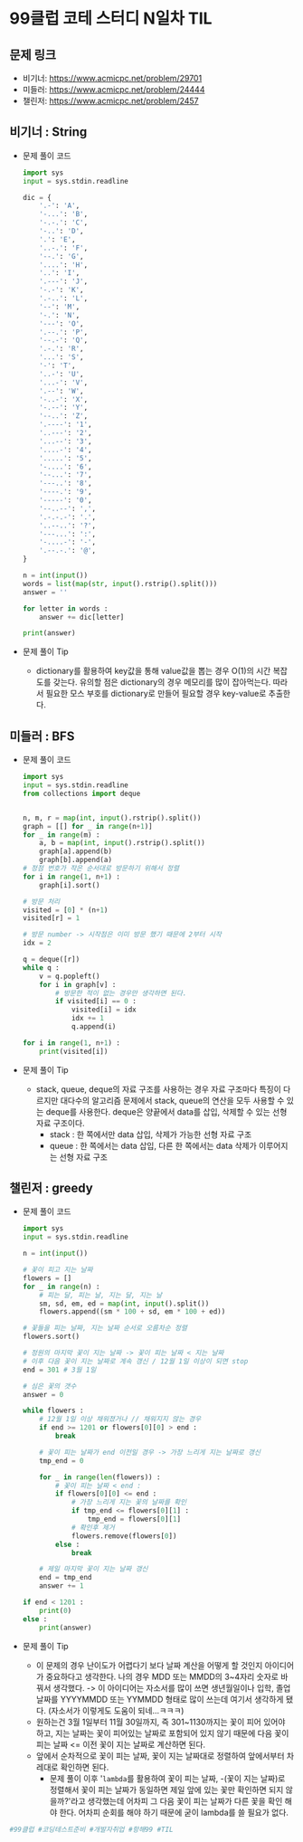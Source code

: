 # 99클럽 코테 스터디 N일차 TIL

## 문제 링크
* 비기너: https://www.acmicpc.net/problem/29701
* 미들러: https://www.acmicpc.net/problem/24444
* 챌린저: https://www.acmicpc.net/problem/2457


## 비기너 : String

* 문제 풀이 코드

    ```python
    import sys
    input = sys.stdin.readline

    dic = {
        '.-': 'A',
        '-...': 'B',
        '-.-.': 'C',
        '-..': 'D',
        '.': 'E',
        '..-.': 'F',
        '--.': 'G',
        '....': 'H',
        '..': 'I',
        '.---': 'J',
        '-.-': 'K',
        '.-..': 'L',
        '--': 'M',
        '-.': 'N',
        '---': 'O',
        '.--.': 'P',
        '--.-': 'Q',
        '.-.': 'R',
        '...': 'S',
        '-': 'T',
        '..-': 'U',
        '...-': 'V',
        '.--': 'W',
        '-..-': 'X',
        '-.--': 'Y',
        '--..': 'Z',
        '.----': '1',
        '..---': '2',
        '...--': '3',
        '....-': '4',
        '.....': '5',
        '-....': '6',
        '--...': '7',
        '---..': '8',
        '----.': '9',
        '-----': '0',
        '--..--': ',',
        '.-.-.-': '.',
        '..--..': '?',
        '---...': ':',
        '-....-': '-',
        '.--.-.': '@',
    }

    n = int(input())
    words = list(map(str, input().rstrip().split()))
    answer = ''

    for letter in words :
        answer += dic[letter]

    print(answer)
    ```

* 문제 풀이 Tip
    * dictionary를 활용하여 key값을 통해 value값을 뽑는 경우 O(1)의 시간 복잡도를 갖는다. 유의할 점은 dictionary의 경우 메모리를 많이 잡아먹는다. 따라서 필요한 모스 부호를 dictionary로 만들어 필요할 경우 key-value로 추출한다.



## 미들러 : BFS

* 문제 풀이 코드

    ```python
    import sys
    input = sys.stdin.readline
    from collections import deque


    n, m, r = map(int, input().rstrip().split())
    graph = [[] for _ in range(n+1)]
    for _ in range(m) :
        a, b = map(int, input().rstrip().split())
        graph[a].append(b)
        graph[b].append(a)
    # 정점 번호가 작은 순서대로 방문하기 위해서 정렬
    for i in range(1, n+1) :
        graph[i].sort()

    # 방문 처리
    visited = [0] * (n+1)
    visited[r] = 1

    # 방문 number -> 시작점은 이미 방문 했기 때문에 2부터 시작
    idx = 2

    q = deque([r])
    while q :
        v = q.popleft()
        for i in graph[v] :
            # 방문한 적이 없는 경우만 생각하면 된다.
            if visited[i] == 0 :
                visited[i] = idx
                idx += 1
                q.append(i)

    for i in range(1, n+1) :
        print(visited[i])
    ```

* 문제 풀이 Tip
    * stack, queue, deque의 자료 구조를 사용하는 경우 자료 구조마다 특징이 다르지만 대다수의 알고리즘 문제에서 stack, queue의 연산을 모두 사용할 수 있는 deque를 사용한다. deque은 양끝에서 data를 삽입, 삭제할 수 있는 선형 자료 구조이다.
        * stack : 한 쪽에서만 data 삽입, 삭제가 가능한 선형 자료 구조
        * queue : 한 쪽에서는 data 삽입, 다른 한 쪽에서는 data 삭제가 이루어지는 선형 자료 구조


## 챌린저 : greedy

* 문제 풀이 코드

    ```python
    import sys
    input = sys.stdin.readline

    n = int(input())

    # 꽃이 피고 지는 날짜
    flowers = []
    for _ in range(n) :
        # 피는 달, 피는 날, 지는 달, 지는 날
        sm, sd, em, ed = map(int, input().split())
        flowers.append((sm * 100 + sd, em * 100 + ed))

    # 꽃들을 피는 날짜, 지는 날짜 순서로 오름차순 정렬
    flowers.sort()

    # 정원의 마지막 꽃이 지는 날짜 -> 꽃이 피는 날짜 < 지는 날짜
    # 이후 다음 꽃이 지는 날짜로 계속 갱신 / 12월 1일 이상이 되면 stop
    end = 301 # 3월 1일

    # 심은 꽃의 갯수
    answer = 0

    while flowers :
        # 12월 1일 이상 채워졌거나 // 채워지지 않는 경우
        if end >= 1201 or flowers[0][0] > end :
            break

        # 꽃이 피는 날짜가 end 이전일 경우 -> 가장 느리게 지는 날짜로 갱신
        tmp_end = 0

        for _ in range(len(flowers)) :
            # 꽃이 피는 날짜 < end :
            if flowers[0][0] <= end :
                # 가장 느리게 지는 꽃의 날짜를 확인
                if tmp_end <= flowers[0][1] :
                    tmp_end = flowers[0][1]
                # 확인후 제거
                flowers.remove(flowers[0])
            else :
                break

        # 제일 마지막 꽃이 지는 날짜 갱신
        end = tmp_end
        answer += 1

    if end < 1201 :
        print(0)
    else :
        print(answer)
    ```

* 문제 풀이 Tip
    * 이 문제의 경우 난이도가 어렵다기 보다 날짜 계산을 어떻게 할 것인지 아이디어가 중요하다고 생각한다. 나의 경우 MDD 또는 MMDD의 3~4자리 숫자로 바꿔서 생각했다. -> 이 아이디어는 자소서를 많이 쓰면 생년월일이나 입학, 졸업 날짜를 YYYYMMDD 또는 YYMMDD 형태로 많이 쓰는데 여기서 생각하게 됐다. (자소서가 이렇게도 도움이 되네...ㅋㅋㅋ)
    * 원하는건 3월 1일부터 11월 30일까지, 즉 301~1130까지는 꽃이 피어 있어야 하고, 지는 날짜는 꽃이 피어있는 날짜로 포함되어 있지 않기 때문에 다음 꽃이 피는 날짜 <= 이전 꽃이 지는 날짜로 계산하면 된다.
    * 앞에서 순차적으로 꽃이 피는 날짜, 꽃이 지는 날짜대로 정렬하여 앞에서부터 차레대로 확인하면 된다.
        * 문제 풀이 이후 '`lambda`를 활용하여 꽃이 피는 날짜, -(꽃이 지는 날짜)로 정렬해서 꽃이 피는 날짜가 동일하면 제일 앞에 있는 꽃만 확인하면 되지 않을까?'라고 생각했는데 어차피 그 다음 꽃이 피는 날짜가 다른 꽃을 확인 해야 한다. 어차피 순회를 해야 하기 때문에 굳이 lambda를 쓸 필요가 없다.



```python
#99클럽 #코딩테스트준비 #개발자취업 #항해99 #TIL
```